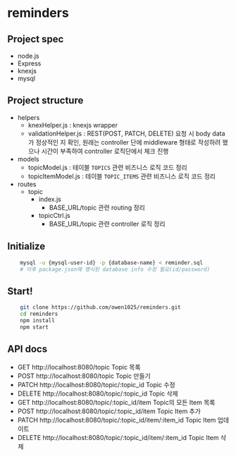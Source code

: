 # reminders

## Project spec
- node.js
- Express
- knexjs
- mysql

## Project structure

- helpers
    - knexHelper.js : knexjs wrapper
    - validationHelper.js : REST(POST, PATCH, DELETE) 요청 시 body data가 정상적인 지 확인, 원래는 controller 단에 middleware 형태로 작성하려 했으나 시간이 부족하여 controller 로직단에서 체크 진행
- models
    - topicModel.js : 테이블 `TOPICS` 관련 비즈니스 로직 코드 정리
    - topicItemModel.js : 테이블 `TOPIC_ITEMS` 관련 비즈니스 로직 코드 정리
- routes
    - topic
        - index.js
            - BASE_URL/topic 관련 routing 정리
        - topicCtrl.js
            - BASE_URL/topic 관련 controller 로직 정리

## Initialize
```bash
    mysql -u {mysql-user-id} -p {database-name} < reminder.sql
    # 이후 package.json에 명시된 database info 수정 필요(id/password)
```

## Start!

```bash
    git clone https://github.com/owen1025/reminders.git
    cd reminders
    npm install
    npm start
```
## API docs

- GET http://localhost:8080/topic Topic 목록
- POST http://localhost:8080/topic Topic 만들기
- PATCH http://localhost:8080/topic/:topic_id Topic 수정
- DELETE http://localhost:8080/topic/:topic_id Topic 삭제
- GET http://localhost:8080/topic/:topic_id/item Topic의 모든 Item 목록
- POST http://localhost:8080/topic/:topic_id/item Topic Item 추가
- PATCH http://localhost:8080/topic/:topic_id/item/:item_id Topic Item 업데이트
- DELETE http://localhost:8080/topic/:topic_id/item/:item_id Topic Item 삭제